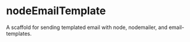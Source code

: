 # nodeEmailTemplate
A scaffold for sending templated email with node, nodemailer, and email-templates.
